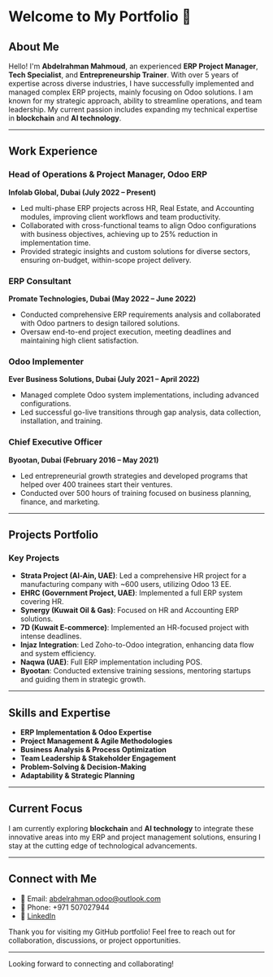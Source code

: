 # Welcome to My Portfolio 👋

## About Me

Hello! I'm **Abdelrahman Mahmoud**, an experienced **ERP Project Manager**, **Tech Specialist**, and **Entrepreneurship Trainer**. With over 5 years of expertise across diverse industries, I have successfully implemented and managed complex ERP projects, mainly focusing on Odoo solutions. I am known for my strategic approach, ability to streamline operations, and team leadership. My current passion includes expanding my technical expertise in **blockchain** and **AI technology**.

---

## Work Experience

### Head of Operations & Project Manager, Odoo ERP
**Infolab Global, Dubai (July 2022 – Present)**
- Led multi-phase ERP projects across HR, Real Estate, and Accounting modules, improving client workflows and team productivity.
- Collaborated with cross-functional teams to align Odoo configurations with business objectives, achieving up to 25% reduction in implementation time.
- Provided strategic insights and custom solutions for diverse sectors, ensuring on-budget, within-scope project delivery.

### ERP Consultant
**Promate Technologies, Dubai (May 2022 – June 2022)**
- Conducted comprehensive ERP requirements analysis and collaborated with Odoo partners to design tailored solutions.
- Oversaw end-to-end project execution, meeting deadlines and maintaining high client satisfaction.

### Odoo Implementer
**Ever Business Solutions, Dubai (July 2021 – April 2022)**
- Managed complete Odoo system implementations, including advanced configurations.
- Led successful go-live transitions through gap analysis, data collection, installation, and training.

### Chief Executive Officer
**Byootan, Dubai (February 2016 – May 2021)**
- Led entrepreneurial growth strategies and developed programs that helped over 400 trainees start their ventures.
- Conducted over 500 hours of training focused on business planning, finance, and marketing.

---

## Projects Portfolio

### Key Projects
- **Strata Project (Al-Ain, UAE)**: Led a comprehensive HR project for a manufacturing company with ~600 users, utilizing Odoo 13 EE.
- **EHRC (Government Project, UAE)**: Implemented a full ERP system covering HR.
- **Synergy (Kuwait Oil & Gas)**: Focused on HR and Accounting ERP solutions.
- **7D (Kuwait E-commerce)**: Implemented an HR-focused project with intense deadlines.
- **Injaz Integration**: Led Zoho-to-Odoo integration, enhancing data flow and system efficiency.
- **Naqwa (UAE)**: Full ERP implementation including POS.
- **Byootan**: Conducted extensive training sessions, mentoring startups and guiding them in strategic growth.

---

## Skills and Expertise

- **ERP Implementation & Odoo Expertise**
- **Project Management & Agile Methodologies**
- **Business Analysis & Process Optimization**
- **Team Leadership & Stakeholder Engagement**
- **Problem-Solving & Decision-Making**
- **Adaptability & Strategic Planning**

---

## Current Focus

I am currently exploring **blockchain** and **AI technology** to integrate these innovative areas into my ERP and project management solutions, ensuring I stay at the cutting edge of technological advancements.

---

## Connect with Me

- 📧 Email: abdelrahman.odoo@outlook.com
- 📱 Phone: +971 507027944
- 🔗 [LinkedIn](https://linkedin.com/in/abdelrahman-mahmoud-35aa0016a)

Thank you for visiting my GitHub portfolio! Feel free to reach out for collaboration, discussions, or project opportunities.

---

Looking forward to connecting and collaborating!
